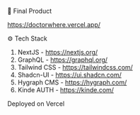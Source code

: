 🎁 Final Product

https://doctorwhere.vercel.app/


⚙ Tech Stack
1. NextJS - https://nextjs.org/
2. GraphQL - https://graphql.org/
3. Tailwind CSS - https://tailwindcss.com/
4. Shadcn-UI - https://ui.shadcn.com/
5. Hygraph CMS - https://hygraph.com/
6. Kinde AUTH - https://kinde.com/


Deployed on Vercel

